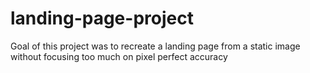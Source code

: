 # landing-page-project
Goal of this project was to recreate a landing page from a static image without focusing too much on pixel perfect accuracy